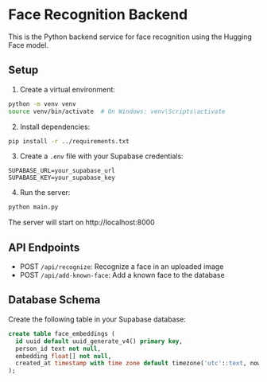 # Face Recognition Backend

This is the Python backend service for face recognition using the Hugging Face model.

## Setup

1. Create a virtual environment:
```bash
python -m venv venv
source venv/bin/activate  # On Windows: venv\Scripts\activate
```

2. Install dependencies:
```bash
pip install -r ../requirements.txt
```

3. Create a `.env` file with your Supabase credentials:
```
SUPABASE_URL=your_supabase_url
SUPABASE_KEY=your_supabase_key
```

4. Run the server:
```bash
python main.py
```

The server will start on http://localhost:8000

## API Endpoints

- POST `/api/recognize`: Recognize a face in an uploaded image
- POST `/api/add-known-face`: Add a known face to the database

## Database Schema

Create the following table in your Supabase database:

```sql
create table face_embeddings (
  id uuid default uuid_generate_v4() primary key,
  person_id text not null,
  embedding float[] not null,
  created_at timestamp with time zone default timezone('utc'::text, now()) not null
);
``` 